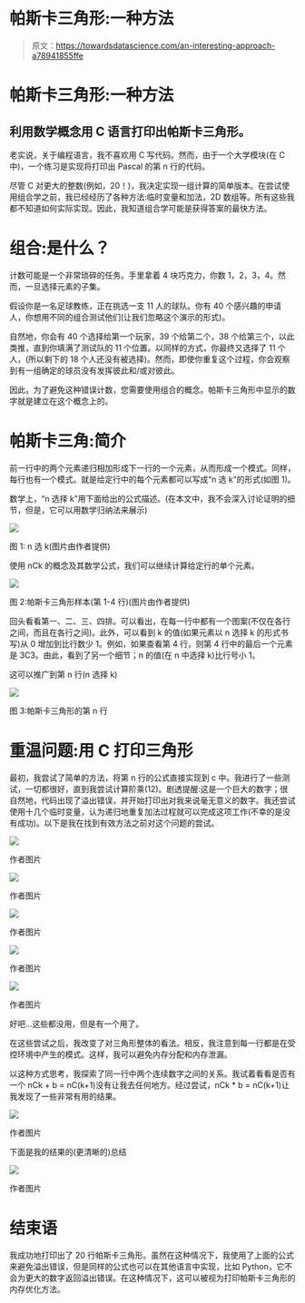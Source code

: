 # 帕斯卡三角形:一种方法

> 原文：<https://towardsdatascience.com/an-interesting-approach-a78941855ffe>

# 帕斯卡三角形:一种方法

## 利用数学概念用 C 语言打印出帕斯卡三角形。

老实说，关于编程语言，我不喜欢用 C 写代码。然而，由于一个大学模块(在 C 中)，一个练习是实现将打印出 Pascal 的第 n 行的代码。

尽管 C 对更大的整数(例如，20！)，我决定实现一组计算的简单版本。在尝试使用组合学之前，我已经经历了各种方法:临时变量和加法，2D 数组等。所有这些我都不知道如何实际实现。因此，我知道组合学可能是获得答案的最快方法。

# **组合:是什么？**

计数可能是一个非常琐碎的任务。手里拿着 4 块巧克力，你数 1，2，3，4。然而，一旦选择元素的子集。

假设你是一名足球教练，正在挑选一支 11 人的球队。你有 40 个感兴趣的申请人，你想用不同的组合测试他们(让我们忽略这个演示的形式)。

自然地，你会有 40 个选择给第一个玩家，39 个给第二个，38 个给第三个，以此类推，直到你填满了测试队的 11 个位置。以同样的方式，你最终又选择了 11 个人，(所以剩下的 18 个人还没有被选择)。然而，即使你重复这个过程，你会观察到有一组确定的球员没有发挥彼此和/或对彼此。

因此，为了避免这种错误计数，您需要使用组合的概念。帕斯卡三角形中显示的数字就是建立在这个概念上的。

# **帕斯卡三角:简介**

前一行中的两个元素递归相加形成下一行的一个元素，从而形成一个模式。同样，每行也有一个模式。就是给定行中的每个元素都可以写成“n 选 k”的形式(如图 1)。

数学上，“n 选择 k”用下面给出的公式描述。(在本文中，我不会深入讨论证明的细节，但是，它可以用数学归纳法来展示)

![](img/469e4195cdd5a270d8755a66c5fed002.png)

图 1: n 选 k(图片由作者提供)

使用 nCk 的概念及其数学公式，我们可以继续计算给定行的单个元素。

![](img/e82e4bb1db2f4edd8ff1e643075afdac.png)

图 2:帕斯卡三角形样本(第 1-4 行)(图片由作者提供)

回头看看第一、二、三、四排。可以看出，在每一行中都有一个图案(不仅在各行之间，而且在各行之间)。此外，可以看到 k 的值(如果元素以 n 选择 k 的形式书写)从 0 增加到比行数少 1。例如，如果查看第 4 行，则第 4 行中的最后一个元素是 3C3。由此，看到了另一个细节；n 的值(在 n 中选择 k)比行号小 1。

这可以推广到第 n 行(n 选择 k)

![](img/b686c884095fe6f877ff5ab2ee23f3e9.png)

图 3:帕斯卡三角形的第 n 行

# 重温问题:用 C 打印三角形

最初，我尝试了简单的方法，将第 n 行的公式直接实现到 c 中。我进行了一些测试，一切都很好，直到我尝试计算阶乘(12)。剧透提醒:这是一个巨大的数字；很自然地，代码出现了溢出错误，并开始打印出对我来说毫无意义的数字。我还尝试使用十几个临时变量，认为递归地重复加法过程就可以完成这项工作(不幸的是没有成功)。以下是我在找到有效方法之前对这个问题的尝试。

![](img/2665b959f95947310d098c593ae5a648.png)

作者图片

![](img/26c8353cfb842793657f14b7e886229f.png)

作者图片

![](img/32b4d2cca53cd51c96c0f5f5d205ef48.png)

作者图片

![](img/cb567055d6d75cd325d27d6719f2aca8.png)

作者图片

![](img/3aa1b88d05fbbae7a30ef9df8679ffd3.png)

作者图片

好吧…这些都没用，但是有一个用了。

在这些尝试之后，我改变了对三角形整体的看法。相反，我注意到每一行都是在受控环境中产生的模式。这样，我可以避免内存分配和内存泄漏。

以这种方式思考，我探索了同一行中两个连续数字之间的关系。我试着看看是否有一个 nCk + b = nC(k+1)没有让我去任何地方。经过尝试，nCk * b = nC(k+1)让我发现了一些非常有用的结果。

![](img/4d557b07fec3115039b2fdf23b3173b7.png)

作者图片

下面是我的结果的(更清晰的)总结

![](img/a70515d23006ff86e76cbc37e945d4c0.png)

作者图片

# 结束语

我成功地打印出了 20 行帕斯卡三角形。虽然在这种情况下，我使用了上面的公式来避免溢出错误，但是同样的公式也可以在其他语言中实现，比如 Python，它不会为更大的数字返回溢出错误。在这种情况下，这可以被视为打印帕斯卡三角形的内存优化方法。